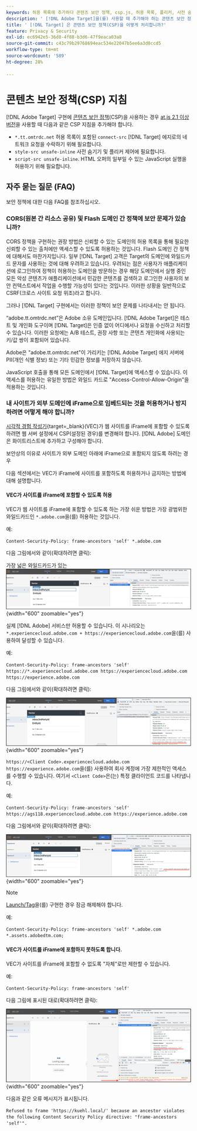 ```yaml
---
keywords: 허용 목록에 추가하다 콘텐츠 보안 정책, csp.js, 허용 목록, 플리커, 사전 숨기기, 사전 숨기기, 콘텐츠 보안 정책, iFrame, iframe
description: ' [!DNL Adobe Target]을(를) 사용할 때 추가해야 하는 콘텐츠 보안 정책(CSP) 지침에 대해 알아봅니다.'
title: ' [!DNL Target] 은 콘텐츠 보안 정책(CSP)을 어떻게 처리합니까?'
feature: Privacy & Security
exl-id: ec6942e5-36d8-4f88-b3d6-47f9eaca03a8
source-git-commit: c43c79b29768694eac534e22047b5ee6a3d0ccd5
workflow-type: tm+mt
source-wordcount: '589'
ht-degree: 28%

---
```


# 콘텐츠 보안 정책(CSP) 지침

[!DNL Adobe Target] 구현에 [콘텐츠 보안 정책](https://ko.wikipedia.org/wiki/Content_Security_Policy)(CSP)을 사용하는 경우 [at.js 2.1 이상 버전](../../implement/client-side/atjs/target-atjs-versions.md)을 사용할 때 다음과 같은 CSP 지침을 추가해야 합니다.

* `*.tt.omtrdc.net` 허용 목록이 포함된 `connect-src` [!DNL Target] 에지로의 네트워크 요청을 수락하기 위해 필요합니다.
* `style-src unsafe-inline` 사전 숨기기 및 플리커 제어에 필요합니다.
* `script-src unsafe-inline`. HTML 오퍼의 일부일 수 있는 JavaScript 실행을 허용하기 위해 필요합니다.

## 자주 묻는 질문 (FAQ)

보안 정책에 대한 다음 FAQ를 참조하십시오.

### CORS(원본 간 리소스 공유) 및 Flash 도메인 간 정책에 보안 문제가 있습니까?

CORS 정책을 구현하는 권장 방법은 신뢰할 수 있는 도메인의 허용 목록을 통해 필요한 신뢰할 수 있는 출처에만 액세스할 수 있도록 허용하는 것입니다. Flash 도메인 간 정책에 대해서도 마찬가지입니다. 일부 [!DNL Target] 고객은 Target의 도메인에 와일드카드 문자를 사용하는 것에 대해 우려하고 있습니다. 우려되는 점은 사용자가 애플리케이션에 로그인하여 정책이 허용하는 도메인을 방문하는 경우 해당 도메인에서 실행 중인 모든 악성 콘텐츠가 애플리케이션에서 민감한 콘텐츠를 검색하고 로그인한 사용자의 보안 컨텍스트에서 작업을 수행할 가능성이 있다는 것입니다. 이러한 상황을 일반적으로 CSRF(크로스 사이트 요청 위조)라고 합니다.

그러나 [!DNL Target] 구현에서는 이러한 정책이 보안 문제를 나타내서는 안 됩니다.

“adobe.tt.omtrdc.net”은 Adobe 소유 도메인입니다. [!DNL Adobe Target]은 테스트 및 개인화 도구이며 [!DNL Target]은 인증 없이 어디에서나 요청을 수신하고 처리할 수 있습니다. 이러한 요청에는 A/B 테스트, 권장 사항 또는 콘텐츠 개인화에 사용되는 키/값 쌍이 포함되어 있습니다.

Adobe은 &quot;adobe.tt.omtrdc.net&quot;이 가리키는 [!DNL Adobe Target] 에지 서버에 PII(개인 식별 정보) 또는 기타 민감한 정보를 저장하지 않습니다.

JavaScript 호출을 통해 모든 도메인에서 [!DNL Target]에 액세스할 수 있습니다. 이 액세스를 허용하는 유일한 방법은 와일드 카드로 &quot;Access-Control-Allow-Origin&quot;을 적용하는 것입니다.

### 내 사이트가 외부 도메인에 iFrame으로 임베드되는 것을 허용하거나 방지하려면 어떻게 해야 합니까?

[시각적 경험 작성기](https://experienceleague.adobe.com/docs/target/using/experiences/vec/visual-experience-composer.html){target=_blank}(VEC)가 웹 사이트를 iFrame에 포함할 수 있도록 하려면 웹 서버 설정에서 CSP(설정된 경우)를 변경해야 합니다. [!DNL Adobe] 도메인은 화이트리스트에 추가하고 구성해야 합니다.

보안상의 이유로 사이트가 외부 도메인 아래에 iFrame으로 포함되지 않도록 하려는 경우

다음 섹션에서는 VEC가 iFrame에 사이트를 포함하도록 허용하거나 금지하는 방법에 대해 설명합니다.

#### VEC가 사이트를 iFrame에 포함할 수 있도록 허용

VEC가 웹 사이트를 iFrame에 포함할 수 있도록 하는 가장 쉬운 방법은 가장 광범위한 와일드카드인 `*.adobe.com`을(를) 허용하는 것입니다.

예:

`Content-Security-Policy: frame-ancestors 'self' *.adobe.com`

다음 그림에서와 같이(확대하려면 클릭):


가장 넓은 와일드카드가 있는 ![CSP](/help/dev/before-implement/privacy/assets/csp-adobe.png){width="600" zoomable="yes"}

실제 [!DNL Adobe] 서비스만 허용할 수 있습니다. 이 시나리오는 `*.experiencecloud.adobe.com + https://experiencecloud.adobe.com`을(를) 사용하여 달성할 수 있습니다.

예:

`Content-Security-Policy: frame-ancestors 'self' https://*.experiencecloud.adobe.com https://experiencecloud.adobe.com https://experience.adobe.com`

다음 그림에서와 같이(확대하려면 클릭):

![ExperienceCloud의 CSP 범위](/help/dev/before-implement/privacy/assets/csp-experiencecloud.png){width="600" zoomable="yes"}

`https://<Client Code>.experiencecloud.adobe.com https://experience.adobe.com`을(를) 사용하여 회사 계정에 가장 제한적인 액세스를 수행할 수 있습니다. 여기서 `<Client Code>`은(는) 특정 클라이언트 코드를 나타냅니다.

예:

`Content-Security-Policy: frame-ancestors 'self'  https://ags118.experiencecloud.adobe.com https://experience.adobe.com`

다음 그림에서와 같이(확대하려면 클릭):

![클라이언트 코드 범위가 지정된 CSP](/help/dev/before-implement/privacy/assets/csp-clientcode.png){width="600" zoomable="yes"}

>[!NOTE]
>
>[Launch/Tag](/help/dev/implement/client-side/atjs/how-to-deployatjs/implement-target-using-adobe-launch.md)을(를) 구현한 경우 잠금 해제해야 합니다.
>
>예:
>
> `Content-Security-Policy: frame-ancestors 'self' *.adobe.com *.assets.adobedtm.com;`

#### VEC가 사이트를 iFrame에 포함하지 못하도록 합니다.

VEC가 사이트를 iFrame에 포함할 수 없도록 &quot;자체&quot;로만 제한할 수 있습니다.

예:

`Content-Security-Policy: frame-ancestors 'self'`

다음 그림에 표시된 대로(확대하려면 클릭):

![CSP 오류](/help/dev/before-implement/privacy/assets/csp-error.png){width="600" zoomable="yes"}

다음과 같은 오류 메시지가 표시됩니다.

`Refused to frame 'https://kuehl.local/' because an ancestor violates the following Content Security Policy directive: "frame-ancestors 'self'".`

